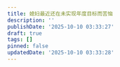 ```yaml
---
title: 媳妇最近还在未实现年度目标而苦恼
description: ''
publishDate: '2025-10-10 03:33:27'
draft: true
tags: []
pinned: false
updatedDate: '2025-10-10 03:33:28'
---
```


